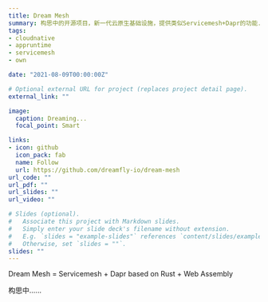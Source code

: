 ```yaml
---
title: Dream Mesh
summary: 构思中的开源项目，新一代云原生基础设施，提供类似Servicemesh+Dapr的功能.
tags:
- cloudnative
- appruntime
- servicemesh
- own

date: "2021-08-09T00:00:00Z"

# Optional external URL for project (replaces project detail page).
external_link: ""

image:
  caption: Dreaming...
  focal_point: Smart

links:
- icon: github
  icon_pack: fab
  name: Follow
  url: https://github.com/dreamfly-io/dream-mesh
url_code: ""
url_pdf: ""
url_slides: ""
url_video: ""

# Slides (optional).
#   Associate this project with Markdown slides.
#   Simply enter your slide deck's filename without extension.
#   E.g. `slides = "example-slides"` references `content/slides/example-slides.md`.
#   Otherwise, set `slides = ""`.
slides: ""
---
```


Dream Mesh = Servicemesh + Dapr based on Rust + Web Assembly

构思中......
